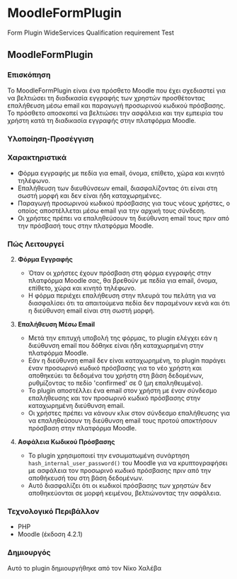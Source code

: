 # MoodleFormPlugin
Form Plugin WideServices Qualification requirement Test
## MoodleFormPlugin


### Επισκόπηση

Το MoodleFormPlugin είναι ένα πρόσθετο Moodle που έχει σχεδιαστεί για να βελτιώσει τη διαδικασία εγγραφής των χρηστών προσθέτοντας επαλήθευση μέσω email και παραγωγή προσωρινού κωδικού πρόσβασης. Το πρόσθετο αποσκοπεί να βελτιώσει την ασφάλεια και την εμπειρία του χρήστη κατά τη διαδικασία εγγραφής στην πλατφόρμα Moodle.
### Υλοποίηση-Προσέγγιση

### Χαρακτηριστικά

- Φόρμα εγγραφής με πεδία για email, όνομα, επίθετο, χώρα και κινητό τηλέφωνο.
- Επαλήθευση των διευθύνσεων email, διασφαλίζοντας ότι είναι στη σωστή μορφή και δεν είναι ήδη καταχωρημένες.
- Παραγωγή προσωρινού κωδικού πρόσβασης για τους νέους χρήστες, ο οποίος αποστέλλεται μέσω email για την αρχική τους σύνδεση.
- Οι χρήστες πρέπει να επαληθεύσουν τη διεύθυνση email τους πριν από την πρόσβασή τους στην πλατφόρμα Moodle.

### Πώς Λειτουργεί
2. **Φόρμα Εγγραφής**

   - Όταν οι χρήστες έχουν πρόσβαση στη φόρμα εγγραφής στην πλατφόρμα Moodle σας, θα βρεθούν με πεδία για email, όνομα, επίθετο, χώρα και κινητό τηλέφωνο.
   - Η φόρμα περιέχει επαλήθευση στην πλευρά του πελάτη για να διασφαλίσει ότι τα απαιτούμενα πεδία δεν παραμένουν κενά και ότι η διεύθυνση email είναι στη σωστή μορφή.

3. **Επαλήθευση Μέσω Email**

   - Μετά την επιτυχή υποβολή της φόρμας, το plugin ελέγχει εάν η διεύθυνση email που δόθηκε είναι ήδη καταχωρημένη στην πλατφόρμα Moodle.
   - Εάν η διεύθυνση email δεν είναι καταχωρημένη, το plugin παράγει έναν προσωρινό κωδικό πρόσβασης για το νέο χρήστη και αποθηκεύει τα δεδομένα του χρήστη στη βάση δεδομένων, ρυθμίζοντας το πεδίο 'confirmed' σε 0 (μη επαληθευμένο).
   - Το plugin αποστέλλει ένα email στον χρήστη με έναν σύνδεσμο επαλήθευσης και τον προσωρινό κωδικό πρόσβασης στην καταχωρημένη διεύθυνση email.
   - Οι χρήστες πρέπει να κάνουν κλικ στον σύνδεσμο επαλήθευσης για να επαληθεύσουν τη διεύθυνση email τους προτού αποκτήσουν πρόσβαση στην πλατφόρμα Moodle.

4. **Ασφάλεια Κωδικού Πρόσβασης**

   - Το plugin χρησιμοποιεί την ενσωματωμένη συνάρτηση `hash_internal_user_password()` του Moodle για να κρυπτογραφήσει με ασφάλεια τον προσωρινό κωδικό πρόσβασης πριν από την αποθήκευσή του στη βάση δεδομένων.
   - Αυτό διασφαλίζει ότι οι κωδικοί πρόσβασης των χρηστών δεν αποθηκεύονται σε μορφή κειμένου, βελτιώνοντας την ασφάλεια.

### Τεχνολογικό Περιβάλλον

- PHP
- Moodle (έκδοση 4.2.1)

### Δημιουργός

Αυτό το plugin δημιουργήθηκε από τον Νίκο Χαλέβα





